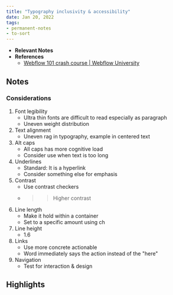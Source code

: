 ```yaml
---
title: "Typography inclusivity & accessibility"
date: Jan 20, 2022
tags:
- permanent-notes
- to-sort
---
```


- **Relevant Notes**
- **References**
	- [Webflow 101 crash course | Webflow University](https://university.webflow.com/courses/webflow-101-crash-course?video=J2846GiZuLA)


## Notes
### Considerations
1. Font legibility
	- Ultra thin fonts are difficult to read especially as paragraph
	- Uneven weight distribution
2. Text alignment
	- Uneven rag in typography, example in centered text
3. Alt caps
	- All caps has more cognitive load
	- Consider use when text is too long
4. Underlines
	- Standard: It is a hyperlink
	- Consider something else for emphasis
5. Contrast
	- Use contrast checkers
	- >> Higher contrast
6. Line length
	- Make it hold within a container
	- Set to a specific amount using ch
7. Line height
	- 1.6
8. Links
	- Use more concrete actionable
	- Word immediately says the action instead of the "here"
9. Navigation
	- Test for interaction & design

## Highlights